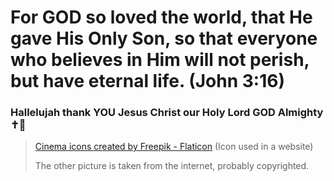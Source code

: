 # For GOD so loved the world, that He gave His Only Son, so that everyone who believes in Him will not perish, but have eternal life. (John 3:16)
### Hallelujah thank YOU Jesus Christ our Holy Lord GOD Almighty ✝️💝 

> <a href="https://www.flaticon.com/free-icons/cinema" title="cinema icons">Cinema icons created by Freepik - Flaticon</a> (Icon used in a website)
>
> The other picture is taken from the internet, probably copyrighted.
